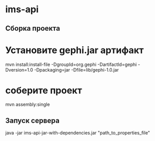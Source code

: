 ims-api
=======

Сборка проекта
--------------

# Установите gephi.jar артифакт
  mvn install:install-file -DgroupId=org.gephi -DartifactId=gephi -Dversion=1.0 -Dpackaging=jar -Dfile=lib/gephi-1.0.jar
# соберите проект
  mvn assembly:single

Запуск сервера
--------------

java -jar ims-api-jar-with-dependencies.jar "path_to_properties_file"